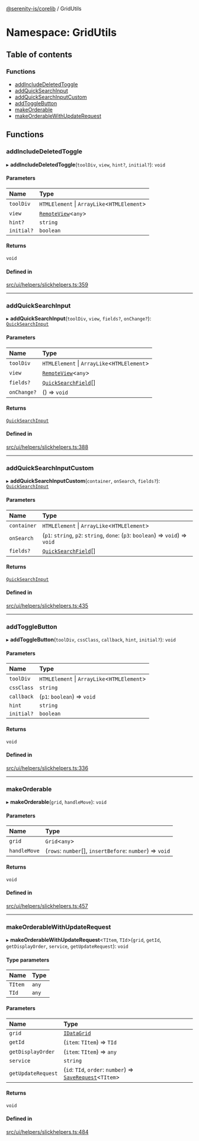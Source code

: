 [@serenity-is/corelib](../README.md) / GridUtils

# Namespace: GridUtils

## Table of contents

### Functions

- [addIncludeDeletedToggle](GridUtils.md#addincludedeletedtoggle)
- [addQuickSearchInput](GridUtils.md#addquicksearchinput)
- [addQuickSearchInputCustom](GridUtils.md#addquicksearchinputcustom)
- [addToggleButton](GridUtils.md#addtogglebutton)
- [makeOrderable](GridUtils.md#makeorderable)
- [makeOrderableWithUpdateRequest](GridUtils.md#makeorderablewithupdaterequest)

## Functions

### addIncludeDeletedToggle

▸ **addIncludeDeletedToggle**(`toolDiv`, `view`, `hint?`, `initial?`): `void`

#### Parameters

| Name | Type |
| :------ | :------ |
| `toolDiv` | `HTMLElement` \| `ArrayLike`\<`HTMLElement`\> |
| `view` | [`RemoteView`](../classes/RemoteView.md)\<`any`\> |
| `hint?` | `string` |
| `initial?` | `boolean` |

#### Returns

`void`

#### Defined in

[src/ui/helpers/slickhelpers.ts:359](https://github.com/serenity-is/serenity/blob/master/packages/corelib/src/ui/helpers/slickhelpers.ts#L359)

___

### addQuickSearchInput

▸ **addQuickSearchInput**(`toolDiv`, `view`, `fields?`, `onChange?`): [`QuickSearchInput`](../classes/QuickSearchInput.md)

#### Parameters

| Name | Type |
| :------ | :------ |
| `toolDiv` | `HTMLElement` \| `ArrayLike`\<`HTMLElement`\> |
| `view` | [`RemoteView`](../classes/RemoteView.md)\<`any`\> |
| `fields?` | [`QuickSearchField`](../interfaces/QuickSearchField.md)[] |
| `onChange?` | () => `void` |

#### Returns

[`QuickSearchInput`](../classes/QuickSearchInput.md)

#### Defined in

[src/ui/helpers/slickhelpers.ts:388](https://github.com/serenity-is/serenity/blob/master/packages/corelib/src/ui/helpers/slickhelpers.ts#L388)

___

### addQuickSearchInputCustom

▸ **addQuickSearchInputCustom**(`container`, `onSearch`, `fields?`): [`QuickSearchInput`](../classes/QuickSearchInput.md)

#### Parameters

| Name | Type |
| :------ | :------ |
| `container` | `HTMLElement` \| `ArrayLike`\<`HTMLElement`\> |
| `onSearch` | (`p1`: `string`, `p2`: `string`, `done`: (`p3`: `boolean`) => `void`) => `void` |
| `fields?` | [`QuickSearchField`](../interfaces/QuickSearchField.md)[] |

#### Returns

[`QuickSearchInput`](../classes/QuickSearchInput.md)

#### Defined in

[src/ui/helpers/slickhelpers.ts:435](https://github.com/serenity-is/serenity/blob/master/packages/corelib/src/ui/helpers/slickhelpers.ts#L435)

___

### addToggleButton

▸ **addToggleButton**(`toolDiv`, `cssClass`, `callback`, `hint`, `initial?`): `void`

#### Parameters

| Name | Type |
| :------ | :------ |
| `toolDiv` | `HTMLElement` \| `ArrayLike`\<`HTMLElement`\> |
| `cssClass` | `string` |
| `callback` | (`p1`: `boolean`) => `void` |
| `hint` | `string` |
| `initial?` | `boolean` |

#### Returns

`void`

#### Defined in

[src/ui/helpers/slickhelpers.ts:336](https://github.com/serenity-is/serenity/blob/master/packages/corelib/src/ui/helpers/slickhelpers.ts#L336)

___

### makeOrderable

▸ **makeOrderable**(`grid`, `handleMove`): `void`

#### Parameters

| Name | Type |
| :------ | :------ |
| `grid` | `Grid`\<`any`\> |
| `handleMove` | (`rows`: `number`[], `insertBefore`: `number`) => `void` |

#### Returns

`void`

#### Defined in

[src/ui/helpers/slickhelpers.ts:457](https://github.com/serenity-is/serenity/blob/master/packages/corelib/src/ui/helpers/slickhelpers.ts#L457)

___

### makeOrderableWithUpdateRequest

▸ **makeOrderableWithUpdateRequest**\<`TItem`, `TId`\>(`grid`, `getId`, `getDisplayOrder`, `service`, `getUpdateRequest`): `void`

#### Type parameters

| Name | Type |
| :------ | :------ |
| `TItem` | `any` |
| `TId` | `any` |

#### Parameters

| Name | Type |
| :------ | :------ |
| `grid` | [`IDataGrid`](../interfaces/IDataGrid.md) |
| `getId` | (`item`: `TItem`) => `TId` |
| `getDisplayOrder` | (`item`: `TItem`) => `any` |
| `service` | `string` |
| `getUpdateRequest` | (`id`: `TId`, `order`: `number`) => [`SaveRequest`](../interfaces/SaveRequest.md)\<`TItem`\> |

#### Returns

`void`

#### Defined in

[src/ui/helpers/slickhelpers.ts:484](https://github.com/serenity-is/serenity/blob/master/packages/corelib/src/ui/helpers/slickhelpers.ts#L484)
